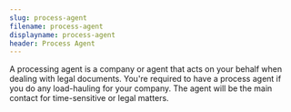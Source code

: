 ```yaml
---
slug: process-agent
filename: process-agent
displayname: process-agent
header: Process Agent
---
```


A processing agent is a company or agent that acts on your behalf when dealing with legal documents. You're required to have a process agent if you do any load-hauling for your company. The agent will be the main contact for time-sensitive or legal matters.
